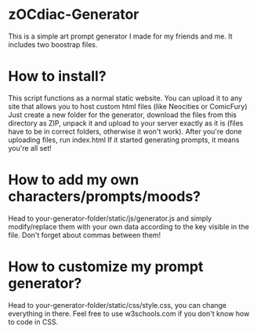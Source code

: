 # zOCdiac-Generator

This is a simple art prompt generator I made for my friends and me. 
It includes two boostrap files.

# How to install?
This script functions as a normal static website. You can upload it to any site that allows you to host custom html files (like Neocities or ComicFury)
Just create a new folder for the generator, download the files from this directory as ZIP, unpack it and upload to your server exactly as it is (files have to be in correct folders, otherwise it won't work).
After you're done uploading files, run index.html If it started generating prompts, it means you're all set!

# How to add my own characters/prompts/moods?
Head to your-generator-folder/static/js/generator.js and simply modify/replace them with your own data according to the key visible in the file. Don't forget about commas between them!

# How to customize my prompt generator?
Head to your-generator-folder/static/css/style.css, you can change everything in there. Feel free to use w3schools.com if you don't know how to code in CSS.
